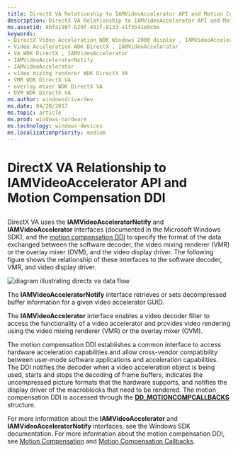 ```yaml
---
title: DirectX VA Relationship to IAMVideoAccelerator API and Motion Compensation DDI
description: DirectX VA Relationship to IAMVideoAccelerator API and Motion Compensation DDI
ms.assetid: 8bfa198f-b29f-491f-8133-a1f3b41e0cbe
keywords:
- DirectX Video Acceleration WDK Windows 2000 display , IAMVideoAccelerator
- Video Acceleration WDK DirectX , IAMVideoAccelerator
- VA WDK DirectX , IAMVideoAccelerator
- IAMVideoAcceleratorNotify
- IAMVideoAccelerator
- video mixing renderer WDK DirectX VA
- VMR WDK DirectX VA
- overlay mixer WDK DirectX VA
- OVM WDK DirectX VA
ms.author: windowsdriverdev
ms.date: 04/20/2017
ms.topic: article
ms.prod: windows-hardware
ms.technology: windows-devices
ms.localizationpriority: medium
---
```


# DirectX VA Relationship to IAMVideoAccelerator API and Motion Compensation DDI


## <span id="ddk_directx_va_relationship_to_iamvideoaccelerator_api_and_motion_comp"></span><span id="DDK_DIRECTX_VA_RELATIONSHIP_TO_IAMVIDEOACCELERATOR_API_AND_MOTION_COMP"></span>


DirectX VA uses the **IAMVideoAcceleratorNotify** and **IAMVideoAccelerator** interfaces (documented in the Microsoft Windows SDK), and the [motion compensation DDI](motion-compensation.md) to specify the format of the data exchanged between the software decoder, the video mixing renderer (VMR) or the overlay mixer (OVM), and the video display driver. The following figure shows the relationship of these interfaces to the software decoder, VMR, and video display driver.

![diagram illustrating directx va data flow](images/iamvideo.png)

The **IAMVideoAcceleratorNotify** interface retrieves or sets decompressed buffer information for a given video accelerator GUID.

The **IAMVideoAccelerator** interface enables a video decoder filter to access the functionality of a video accelerator and provides video rendering using the video mixing renderer (VMR) or the overlay mixer (OVM).

The motion compensation DDI establishes a common interface to access hardware acceleration capabilities and allow cross-vendor compatibility between user-mode software applications and acceleration capabilities. The DDI notifies the decoder when a video acceleration object is being used, starts and stops the decoding of frame buffers, indicates the uncompressed picture formats that the hardware supports, and notifies the display driver of the macroblocks that need to be rendered. The motion compensation DDI is accessed through the [**DD\_MOTIONCOMPCALLBACKS**](https://msdn.microsoft.com/library/windows/hardware/ff551660) structure.

For more information about the **IAMVideoAccelerator** and **IAMVideoAcceleratorNotify** interfaces, see the Windows SDK documentation. For more information about the motion compensation DDI, see [Motion Compensation](motion-compensation.md) and [Motion Compensation Callbacks](motion-compensation-callbacks.md).

 

 





